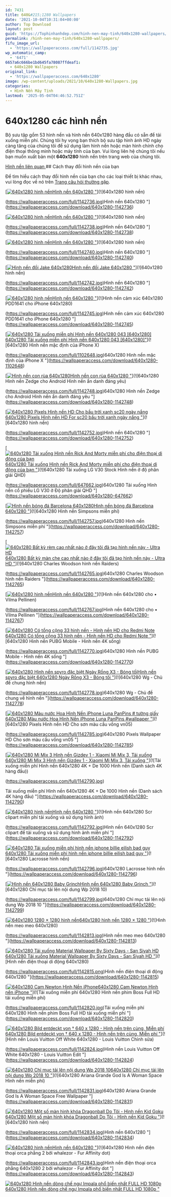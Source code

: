 ```yaml
---
id: 7431
title: 640&#215;1280 Wallpapers
date: '2021-10-04T10:31:04+00:00'
author: Top Download
layout: post
guid: 'https://Tophinhanhdep.com/hinh-nen-may-tinh/640x1280-wallpapers/'
permalink: /hinh-nen-may-tinh/640x1280-wallpapers/
fifu_image_url:
  - 'https://wallpaperaccess.com/full/1142735.jpg'
wp_automatic_camp:
  - '6471'
6657a6c666be1bd645fa78087ffdeaf1:
  - 640x1280 Wallpapers
original_link:
  - 'https://wallpaperaccess.com/640x1280'
image: /wp-content/uploads/2021/10/640x1280-Wallpapers.jpg
categories:
  - Hình Nền Máy Tính
lastmod: '2025-05-04T04:46:52.751Z'
---
```

# 640x1280 các hình nền

Bộ sưu tập gồm 53 hình nền và hình nền 640x1280 hàng đầu có sẵn để tải xuống miễn phí. Chúng tôi hy vọng bạn thích bộ sưu tập hình ảnh HD ngày càng tăng của chúng tôi để sử dụng làm hình nền hoặc màn hình chính cho điện thoại thông minh hoặc máy tính của bạn. Vui lòng liên hệ chúng tôi nếu bạn muốn xuất bản một **640x1280** hình nền trên trang web của chúng tôi.

[Hình nền liên quan ](#related) ## Cách thay đổi hình nền của bạn

Để tìm hiểu cách thay đổi hình nền của bạn cho các loại thiết bị khác nhau, vui lòng đọc về nó trên [Trang câu hỏi thường gặp](https://tophinhanhdep.com/faq/).

  
[[![640x1280 hình nền](https://wallpaperaccess.com/full/1142735.jpg)Hình nền 640x1280 "](https://wallpaperaccess.com/download/640x1280-1142735)](![640x1280 hình nền)

(https://wallpaperaccess.com/full/1142736.jpg)Hình nền 640x1280 "](https://wallpaperaccess.com/download/640x1280-1142736)

[[![640x1280 hình nền](https://wallpaperaccess.com/full/1142737.jpg)Hình nền 640x1280 "](https://wallpaperaccess.com/download/640x1280-1142737)](![640x1280 hình nền)

(https://wallpaperaccess.com/full/1142738.jpg)Hình nền 640x1280 "](https://wallpaperaccess.com/download/640x1280-1142738)

[[![640x1280 hình nền](https://wallpaperaccess.com/full/1142739.jpg)Hình nền 640x1280 "](https://wallpaperaccess.com/download/640x1280-1142739)](![640x1280 hình nền)

(https://wallpaperaccess.com/full/1142740.jpg)Hình nền 640x1280 "](https://wallpaperaccess.com/download/640x1280-1142740)

[[![Hình nền đồi Jake 640x1280](https://wallpaperaccess.com/full/1142741.jpg)Hình nền đồi Jake 640x1280 "](https://wallpaperaccess.com/download/640x1280-1142741)](![640x1280 hình nền)

(https://wallpaperaccess.com/full/1142742.jpg)Hình nền 640x1280 "](https://wallpaperaccess.com/download/640x1280-1142742)

[[![640x1280 hình nền](https://wallpaperaccess.com/full/1142743.jpg)Hình nền 640x1280 "](https://wallpaperaccess.com/download/640x1280-1142743)](![Hình nền cảm xúc 640x1280 PDD1641 cho iPhone 640x1280)

(https://wallpaperaccess.com/full/1142745.jpg)Hình nền cảm xúc 640x1280 PDD1641 cho iPhone 640x1280 "](https://wallpaperaccess.com/download/640x1280-1142745)

[[![640x1280 Tải xuống miễn phí Hình nền 640x1280 043 [640x1280]](https://wallpaperaccess.com/full/1142746.jpg)640x1280 Tải xuống miễn phí Hình nền 640x1280 043 \[640x1280\]"](https://wallpaperaccess.com/download/640x1280-1142746)](![640x1280 Hình nền mặc định của iPhone X)

(https://wallpaperaccess.com/full/1102648.jpg)640x1280 Hình nền mặc định của iPhone X "](https://wallpaperaccess.com/download/640x1280-1102648)

[[![Hình nền con rùa 640x1280](https://wallpaperaccess.com/full/309357.jpg)Hình nền con rùa 640x1280 "](https://wallpaperaccess.com/download/640x1280-309357)](![640x1280 Hình nền Zedge cho Android Hình nền ẩn danh đáng yêu)

(https://wallpaperaccess.com/full/1142748.jpg)640x1280 Hình nền Zedge cho Android Hình nền ẩn danh đáng yêu "](https://wallpaperaccess.com/download/640x1280-1142748)

[[![640x1280 Pixels Hình nền HD Cho bầu trời xanh sc20 ngày nắng](https://wallpaperaccess.com/full/1142750.jpg)640x1280 Pixels Hình nền HD For sc20 bầu trời xanh ngày nắng "](https://wallpaperaccess.com/download/640x1280-1142750)](![640x1280 hình nền)

(https://wallpaperaccess.com/full/1142752.jpg)Hình nền 640x1280 "](https://wallpaperaccess.com/download/640x1280-1142752)

[[![640x1280 Tải xuống Hình nền Rick And Morty miễn phí cho điện thoại di động của bạn](https://wallpaperaccess.com/full/1142754.jpg)640x1280 Tải xuống Hình nền Rick And Morty miễn phí cho điện thoại di động của bạn "](https://wallpaperaccess.com/download/640x1280-1142754)](![640x1280 Tải xuống LG V30 Stock Hình nền ở độ phân giải QHD)

(https://wallpaperaccess.com/full/647662.jpg)640x1280 Tải xuống Hình nền cổ phiếu LG V30 ở Độ phân giải QHD "](https://wallpaperaccess.com/download/640x1280-647662)

[[![Hình nền bóng đá Barcelona 640x1280](https://wallpaperaccess.com/full/1142756.png)Hình nền bóng đá Barcelona 640x1280 "](https://wallpaperaccess.com/download/640x1280-1142756)](![640x1280 Hình nền Simpsons miễn phí)

(https://wallpaperaccess.com/full/1142757.jpg)640x1280 Hình nền Simpsons miễn phí "](https://wallpaperaccess.com/download/640x1280-1142757)

[[![640x1280 Bất kỳ rèm cao nhất nào ở đây tôi đã tạo hình nền này - Ultra HD](https://wallpaperaccess.com/full/1142763.jpg)640x1280 Bất kỳ màn che cao nhất nào ở đây tôi đã tạo hình nền này - Ultra HD "](https://wallpaperaccess.com/download/640x1280-1142763)](![640x1280 Charles Woodson hình nền Raiders)

(https://wallpaperaccess.com/full/1142765.jpg)640x1280 Charles Woodson hình nền Raiders "](https://wallpaperaccess.com/download/640x1280-1142765)

[[![640x1280 hình nền](https://wallpaperaccess.com/full/1142766.jpg)Hình nền 640x1280 "](https://wallpaperaccess.com/download/640x1280-1142766)](![Hình nền 640x1280 cho • Vilma Pellinen)

(https://wallpaperaccess.com/full/1142767.jpg)Hình nền 640x1280 cho • Vilma Pellinen "](https://wallpaperaccess.com/download/640x1280-1142767)

[[![640x1280 Có tổng cộng 33 hình nền - Hình nền HD cho Redmi Note](https://wallpaperaccess.com/full/1142769.jpg)640x1280 Có tổng cộng 33 hình nền - Hình nền HD cho Redmi Note "](https://wallpaperaccess.com/download/640x1280-1142769)](![640x1280 Hình nền PUBG Mobile - Hình nền 4K sống)

(https://wallpaperaccess.com/full/1142770.jpg)640x1280 Hình nền PUBG Mobile - Hình nền 4K sống "](https://wallpaperaccess.com/download/640x1280-1142770)

[[![640x1280 Hình nền spyro đặc biệt Ngày Rồng X3 - Bóng tối](https://wallpaperaccess.com/full/1142772.jpg)Hình nền spyro đặc biệt 640x1280 Ngày Rồng X3 - Bóng tối "](https://wallpaperaccess.com/download/640x1280-1142772)](![640x1280 Wg - Chủ đề chung hình nền)

(https://wallpaperaccess.com/full/1142778.jpg)640x1280 Wg - Chủ đề chung về hình nền "](https://wallpaperaccess.com/download/640x1280-1142778)

[[![640x1280 Màu nước Hoa Hình Nền iPhone Luna PanPins # tường giấy](https://wallpaperaccess.com/full/1142782.jpg)640x1280 Màu nước Hoa Hình Nền iPhone Luna PanPins #wallpaper "](https://wallpaperaccess.com/download/640x1280-1142782)](![640x1280 Pixels Hình nền HD Cho sơn màu cầu vồng vn05)

(https://wallpaperaccess.com/full/1142785.jpg)640x1280 Pixels Wallpaper HD Cho sơn màu cầu vồng vn05 "](https://wallpaperaccess.com/download/640x1280-1142785)

[[![640x1280 Mi Mix 3 Hình nền Gizdev 1 - Xiaomi Mi Mix 3, Tải xuống](https://wallpaperaccess.com/full/1142789.jpg)640x1280 Mi Mix 3 Hình nền Gizdev 1 - Xiaomi Mi Mix 3, Tải xuống "](https://wallpaperaccess.com/download/640x1280-1142789)](![Tải xuống miễn phí Hình nền 640x1280 4K + De 1000 Hình nền (Danh sách 4K hàng đầu))

(https://wallpaperaccess.com/full/1142790.jpg)

Tải xuống miễn phí Hình nền 640x1280 4K + De 1000 Hình nền (Danh sách 4K hàng đầu) "](https://wallpaperaccess.com/download/640x1280-1142790)

[[![640x1280 hình nền](https://wallpaperaccess.com/full/1142791.jpg)Hình nền 640x1280 "](https://wallpaperaccess.com/download/640x1280-1142791)](![Hình nền 640x1280 Scr clipart miễn phí tải xuống và sử dụng hình ảnh)

(https://wallpaperaccess.com/full/1142792.jpg)Hình nền 640x1280 Scr clipart để tải xuống và sử dụng hình ảnh miễn phí "](https://wallpaperaccess.com/download/640x1280-1142792)

[[![640x1280 Tải xuống miễn phí hình nền iphone billie eilish bad guy](https://wallpaperaccess.com/full/1142794.jpg)640x1280 Tải xuống miễn phí hình nền iphone billie eilish bad guy "](https://wallpaperaccess.com/download/640x1280-1142794)](![640x1280 Lacrosse hình nền)

(https://wallpaperaccess.com/full/1142796.jpg)640x1280 Lacrosse hình nền "](https://wallpaperaccess.com/download/640x1280-1142796)

[[![Hình nền 640x1280 Baby Grinch](https://wallpaperaccess.com/full/858158.jpg)Hình nền 640x1280 Baby Grinch "](https://wallpaperaccess.com/download/640x1280-858158)](![640x1280 Chỉ mục tải lên nội dung Wp 2018 10)

(https://wallpaperaccess.com/full/1142799.jpg)640x1280 Chỉ mục tải lên nội dung Wp 2018 10 "](https://wallpaperaccess.com/download/640x1280-1142799)

[[![640x1280 1280 × 1280 hình nền](https://wallpaperaccess.com/full/1142809.jpg)640x1280 hình nền 1280 × 1280 "](https://wallpaperaccess.com/download/640x1280-1142809)](![Hình nền meo meo 640x1280)

(https://wallpaperaccess.com/full/1142813.jpg)Hình nền meo meo 640x1280 "](https://wallpaperaccess.com/download/640x1280-1142813)

[[![640x1280 Tải xuống Material Wallpaper By Sixty Days - Sarı Siyah HD](https://wallpaperaccess.com/full/1142814.jpg)640x1280 Tải xuống Material Wallpaper By Sixty Days - Sarı Siyah HD "](https://wallpaperaccess.com/download/640x1280-1142814)](![Hình nền điện thoại di động 640x1280)

(https://wallpaperaccess.com/full/1142815.png)Hình nền điện thoại di động 640x1280 "](https://wallpaperaccess.com/download/640x1280-1142815)

[[![640x1280 Cam Newton Hình Nền iPhone](https://wallpaperaccess.com/full/1142816.jpg)640x1280 Cam Newton Hình nền iPhone "](https://wallpaperaccess.com/download/640x1280-1142816)](![Tải xuống miễn phí 640x1280 Hình nền phim Boss Full HD tải xuống miễn phí)

(https://wallpaperaccess.com/full/1142820.jpg)Tải xuống miễn phí 640x1280 Hình nền phim Boss Full HD tải xuống miễn phí "](https://wallpaperaccess.com/download/640x1280-1142820)

[[![640x1280 Bild entdeckt von † 640 x 1280 - Hình nền trên cùng, Miễn phí](https://wallpaperaccess.com/full/1142823.jpg)640x1280 Bild entdeckt von † 640 x 1280 - Hình nền trên cùng, Miễn phí "](https://wallpaperaccess.com/download/640x1280-1142823)](![Hình nền Louis Vuitton Off White 640x1280 - Louis Vuitton Chỉnh sửa)

(https://wallpaperaccess.com/full/1142824.jpg)Hình nền Louis Vuitton Off White 640x1280 - Louis Vuitton Edit "](https://wallpaperaccess.com/download/640x1280-1142824)

[[![640x1280 Chỉ mục tải lên nội dung Wp 2018 10](https://wallpaperaccess.com/full/1142830.jpg)640x1280 Chỉ mục tải lên nội dung Wp 2018 10 "](https://wallpaperaccess.com/download/640x1280-1142830)](![640x1280 Ariana Grande God Is A Woman Space Hình nền miễn phí)

(https://wallpaperaccess.com/full/1142831.jpg)640x1280 Ariana Grande God Is A Woman Space Free Wallpaper "](https://wallpaperaccess.com/download/640x1280-1142831)

[[![640x1280 Một số màn hình khóa Dragonball Do Tôi - Hình nền Kid Goku](https://wallpaperaccess.com/full/1142833.jpg)640x1280 Một số màn hình khóa Dragonball Do Tôi - Hình nền Kid Goku "](https://wallpaperaccess.com/download/640x1280-1142833)](![640x1280 hình nền)

(https://wallpaperaccess.com/full/1142834.jpg)Hình nền 640x1280 "](https://wallpaperaccess.com/download/640x1280-1142834)

[[![640x1280 hình nền](https://wallpaperaccess.com/full/1142842.jpg)Hình nền 640x1280 "](https://wallpaperaccess.com/download/640x1280-1142842)](![640x1280 Hình nền điện thoại orca phẳng 2 bởi whalezor - Fur Affinity dot)

(https://wallpaperaccess.com/full/1142843.jpg)Hình nền điện thoại orca phẳng 640x1280 2 bởi whalezor - Fur Affinity dot "](https://wallpaperaccess.com/download/640x1280-1142843)

[![640x1280 Hình nền dòng chế ngự Impala phổ biến nhất FULL HD 1080p](https://wallpaperaccess.com/full/1142844.jpg)640x1280 Hình nền dòng chế ngự Impala phổ biến nhất FULL HD 1080p "](https://wallpaperaccess.com/download/640x1280-1142844)
